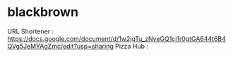 # blackbrown

URL Shortener : https://docs.google.com/document/d/1w2jqTu_zNyeGQ1cj1r0gtGA644t6B4QVg5JeMYAgZmc/edit?usp=sharing
Pizza Hub : <WIP>
